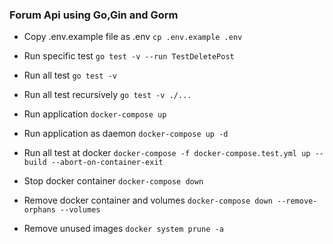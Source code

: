 ### Forum Api using Go,Gin and Gorm 
* Copy .env.example file as .env ```cp .env.example .env``` 
* Run specific test ```go test -v --run TestDeletePost``` 
* Run all test ```go test -v``` 
* Run all test recursively ```go test -v ./...``` 

* Run application ```docker-compose up``` 
* Run application as daemon ```docker-compose up -d``` 
* Run all test at docker ```docker-compose -f docker-compose.test.yml up --build --abort-on-container-exit``` 
* Stop docker container ```docker-compose down``` 
* Remove docker container and volumes  ```docker-compose down --remove-orphans --volumes``` 
* Remove unused images  ```docker system prune -a``` 